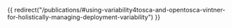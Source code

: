 {{ redirect("/publications/#using-variability4tosca-and-opentosca-vintner-for-holistically-managing-deployment-variability") }}
